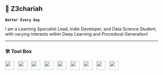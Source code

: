 ## 🧠 Z3chariah

**`Better Every Day`**


I am a Learning Specialist Lead, Indie Developer, and Data Science Student, with varying interests within Deep Learning and Procedural Generation!


        
<p>


  
</p>

  ---

  
### 🛠️ Tool Box




 <p>
        <img align="left" width="30px" style="padding-right:10px;" src="https://cdn.jsdelivr.net/gh/devicons/devicon@latest/icons/tailwindcss/tailwindcss-original.svg"/>
        <img align="left" width="30px" style="padding-right:10px;" src="https://cdn.jsdelivr.net/gh/devicons/devicon@latest/icons/typescript/typescript-original.svg"/>
        <img align="left" width="30px" style="padding-right:10px;" src="https://cdn.jsdelivr.net/gh/devicons/devicon@latest/icons/python/python-plain.svg"/> 
        <img align="left" width="30px" style="padding-right:10px;" src="https://cdn.jsdelivr.net/gh/devicons/devicon@latest/icons/zig/zig-original-wordmark.svg"/>
        <img align="left" width="30px" style="padding-right:10px;" src="https://cdn.jsdelivr.net/gh/devicons/devicon@latest/icons/mongodb/mongodb-original.svg"/>
        <img align="left" width="30px" style="padding-right:10px;" src="https://cdn.jsdelivr.net/gh/devicons/devicon@latest/icons/sqlite/sqlite-original.svg"/>
        <img align="left" width="30px" style="padding-right:10px;" src="https://cdn.jsdelivr.net/gh/devicons/devicon@latest/icons/fastapi/fastapi-plain.svg" /> 
        <img align="left" width="30px" style="padding-right:10px;" src="https://cdn.jsdelivr.net/gh/devicons/devicon@latest/icons/git/git-plain.svg"/>  
        <img align="left" width="30px" style="padding-right:10px;" src="https://cdn.jsdelivr.net/gh/devicons/devicon@latest/icons/blender/blender-original.svg"/> 
     <br>   
   
   </p>

#





   

